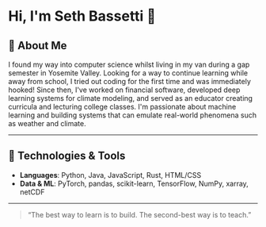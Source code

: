 # Hi, I'm Seth Bassetti 👋

## 🌄 About Me
I found my way into computer science whilst living in my van during a gap semester in Yosemite Valley. Looking for a way to continue learning while away from school, I tried out coding for the first time and was immediately hooked! Since then, I've worked on financial software, developed deep learning systems for climate modeling, and served as an educator creating curricula and lecturing college classes. I'm passionate about machine learning and building systems that can emulate real-world phenomena such as weather and climate.

---
## 🔧 Technologies & Tools
- **Languages**: Python, Java, JavaScript, Rust, HTML/CSS
- **Data & ML**: PyTorch, pandas, scikit-learn, TensorFlow, NumPy, xarray, netCDF
---
> “The best way to learn is to build. The second-best way is to teach.”
